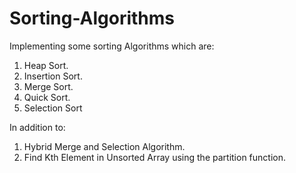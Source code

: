 # Sorting-Algorithms
Implementing some sorting Algorithms which are:
1. Heap Sort.
2. Insertion Sort.
3. Merge Sort.
4. Quick Sort.
5. Selection Sort

In addition to:
1. Hybrid Merge and Selection Algorithm.
2. Find Kth Element in Unsorted Array using the partition function.
